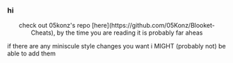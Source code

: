 <h3>hi</h3>
<center><p> check out 05konz's repo [here](https://github.com/05Konz/Blooket-Cheats), by the time you are reading it is probably far aheas</p></center>
<p>if there are any miniscule style changes you want i MIGHT (probably not) be able to add them</p>
